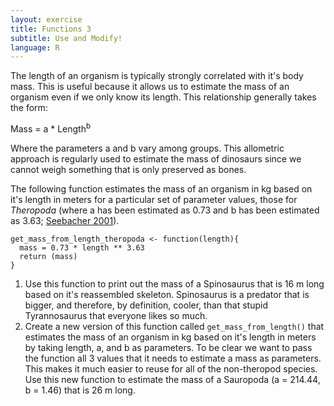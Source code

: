 ```yaml
---
layout: exercise
title: Functions 3
subtitle: Use and Modify!
language: R
---
```


The length of an organism is typically strongly correlated with it's body
mass. This is useful because it allows us to estimate the mass of an organism
even if we only know its length. This relationship generally takes the form:

Mass = a * Length<sup>b</sup>

Where the parameters a and b vary among groups. This allometric approach is
regularly used to estimate the mass of dinosaurs since we cannot weigh something
that is only preserved as bones.

The following function estimates the mass of an organism in kg based on it's
length in meters for a particular set of parameter values, those for *Theropoda*
(where a has been estimated as 0.73 and b has been estimated as 3.63;
[Seebacher 2001](http://www.jstor.org/stable/4524171)).

```
get_mass_from_length_theropoda <- function(length){
  mass = 0.73 * length ** 3.63
  return (mass)
}
```

1. Use this function to print out the mass of a Spinosaurus that is 16 m long
based on it's reassembled skeleton. Spinosaurus is a predator that is bigger,
and therefore, by definition, cooler, than that stupid Tyrannosaurus that
everyone likes so much.
2. Create a new version of this function called `get_mass_from_length()` that
estimates the mass of an organism in kg based on it's length in meters by taking
length, a, and b as parameters. To be clear we want to pass the function all 3
values that it needs to estimate a mass as parameters. This makes it much easier
to reuse for all of the non-theropod species. Use this new function to estimate
the mass of a Sauropoda (a = 214.44, b = 1.46) that is 26 m long.
